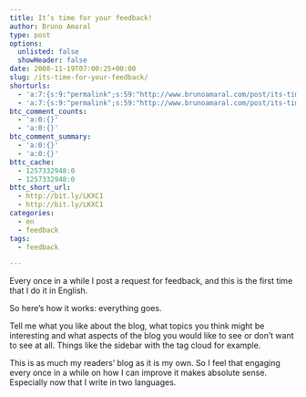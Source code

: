 ```yaml
---
title: It’s time for your feedback!
author: Bruno Amaral
type: post
options:
  unlisted: false
  showHeader: false
date: 2008-11-19T07:00:25+00:00
slug: /its-time-for-your-feedback/
shorturls:
  - 'a:7:{s:9:"permalink";s:59:"http://www.brunoamaral.com/post/its-time-for-your-feedback/";s:7:"tinyurl";s:25:"http://tinyurl.com/chs48v";s:4:"isgd";s:17:"http://is.gd/pDIy";s:5:"bitly";s:18:"http://bit.ly/agnh";s:5:"snipr";s:22:"http://snipr.com/euqph";s:5:"snurl";s:22:"http://snurl.com/euqph";s:7:"snipurl";s:24:"http://snipurl.com/euqph";}'
  - 'a:7:{s:9:"permalink";s:59:"http://www.brunoamaral.com/post/its-time-for-your-feedback/";s:7:"tinyurl";s:25:"http://tinyurl.com/chs48v";s:4:"isgd";s:17:"http://is.gd/pDIy";s:5:"bitly";s:18:"http://bit.ly/agnh";s:5:"snipr";s:22:"http://snipr.com/euqph";s:5:"snurl";s:22:"http://snurl.com/euqph";s:7:"snipurl";s:24:"http://snipurl.com/euqph";}'
btc_comment_counts:
  - 'a:0:{}'
  - 'a:0:{}'
btc_comment_summary:
  - 'a:0:{}'
  - 'a:0:{}'
bttc_cache:
  - 1257332948:0
  - 1257332948:0
bttc_short_url:
  - http://bit.ly/LKXC1
  - http://bit.ly/LKXC1
categories:
  - en
  - feedback
tags:
  - feedback

---
```

Every once in a while I post a request for feedback, and this is the first time that I do it in English.

So here&#8217;s how it works: everything goes.

Tell me what you like about the blog, what topics you think might be interesting and what aspects of the blog you would like to see or don&#8217;t want to see at all. Things like the sidebar with the tag cloud for example.

This is as much my readers&#8217; blog as it is my own. So I feel that engaging every once in a while on how I can improve it makes absolute sense. Especially now that I write in two languages.